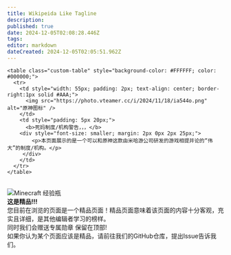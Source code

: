```yaml
---
title: Wikipeida Like Tagline
description: 
published: true
date: 2024-12-05T02:08:28.446Z
tags: 
editor: markdown
dateCreated: 2024-12-05T02:05:51.962Z
---
```


```
<table class="custom-table" style="background-color: #FFFFFF; color: #000000;">
  <tr>
    <td style="width: 55px; padding: 2px; text-align: center; border-right:1px solid #AAA;">
      <img src="https://photo.vteamer.cc/i/2024/11/18/ia544o.png" alt="原神图标" />
    </td>
    <td style="padding: 5px 20px;">
      <b>死妈制度/机构警告，，，</b>
    <div style="font-size: smaller; margin: 2px 0px 2px 25px;">
        <p>本页面展示的是一个可以和原神这款由米哈游公司研发的游戏相提并论的“伟大”的制度/机构。</p>
     </div>
    </td>
  </tr>
</table>
```


<br>
<div class="highlight-box">
<img src="https://photo.vteamer.cc/i/2024/12/02/hahf0h.png" alt="Minecraft 经验瓶" class="icon"> <!-- Minecraft 经验瓶图标 -->    <div class="content">
        <strong>这是精品!!!</strong><br>
        您目前在浏览的页面是一个精品页面！精品页面意味着该页面的内容十分客观，充实且详细，是其他编辑者学习的榜样。
<br>
同时我们会赠送专属勋章 保留在顶部!<br>
如果你认为某个页面应该是精品，请前往我们的GitHub仓库，提出Issue告诉我们。<br>
    </div>
</div>